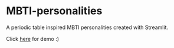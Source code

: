 # MBTI-personalities
A periodic table inspired MBTI personalities created with Streamlit.


Click [here](https://vanessawhj-mbti-personalities-app-vja4k0.streamlitapp.com/) for demo :)
